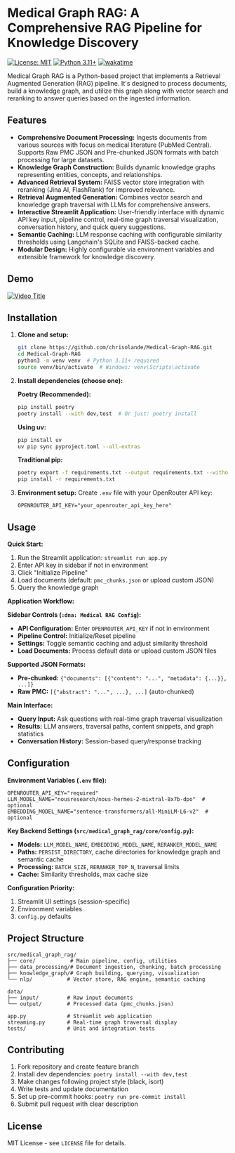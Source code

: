 # Medical Graph RAG: A Comprehensive RAG Pipeline for Knowledge Discovery

[![License: MIT](https://img.shields.io/badge/License-MIT-blue.svg)](https://github.com/chrisolande/Medical-Graph-RAG/blob/main/LICENSE)
[![Python 3.11+](https://img.shields.io/badge/python-3.11+-blue.svg)](https://www.python.org/downloads/)
[![wakatime](https://wakatime.com/badge/github/Chrisolande/Medical-Graph-RAG.svg)](https://wakatime.com/badge/github/Chrisolande/Medical-Graph-RAG)

Medical Graph RAG is a Python-based project that implements a Retrieval Augmented Generation (RAG) pipeline. It's designed to process documents, build a knowledge graph, and utilize this graph along with vector search and reranking to answer queries based on the ingested information.

## Features

- **Comprehensive Document Processing:** Ingests documents from various sources with focus on medical literature (PubMed Central). Supports Raw PMC JSON and Pre-chunked JSON formats with batch processing for large datasets.
- **Knowledge Graph Construction:** Builds dynamic knowledge graphs representing entities, concepts, and relationships.
- **Advanced Retrieval System:** FAISS vector store integration with reranking (Jina AI, FlashRank) for improved relevance.
- **Retrieval Augmented Generation:** Combines vector search and knowledge graph traversal with LLMs for comprehensive answers.
- **Interactive Streamlit Application:** User-friendly interface with dynamic API key input, pipeline control, real-time graph traversal visualization, conversation history, and quick query suggestions.
- **Semantic Caching:** LLM response caching with configurable similarity thresholds using Langchain's SQLite and FAISS-backed cache.
- **Modular Design:** Highly configurable via environment variables and extensible framework for knowledge discovery.

## Demo
[![Video Title](https://img.youtube.com/vi/euVsXqd9A5c/maxresdefault.jpg)](https://youtu.be/euVsXqd9A5c)

## Installation

1. **Clone and setup:**

    ```bash
    git clone https://github.com/chrisolande/Medical-Graph-RAG.git
    cd Medical-Graph-RAG
    python3 -m venv venv  # Python 3.11+ required
    source venv/bin/activate  # Windows: venv\Scripts\activate
    ```

2. **Install dependencies (choose one):**

    **Poetry (Recommended):**

    ```bash
    pip install poetry
    poetry install --with dev,test  # Or just: poetry install
    ```

    **Using uv:**

    ```bash
    pip install uv
    uv pip sync pyproject.toml --all-extras
    ```

    **Traditional pip:**

    ```bash
    poetry export -f requirements.txt --output requirements.txt --without-hashes
    pip install -r requirements.txt
    ```

3. **Environment setup:**
    Create `.env` file with your OpenRouter API key:

    ```env
    OPENROUTER_API_KEY="your_openrouter_api_key_here"
    ```

## Usage

**Quick Start:**

1. Run the Streamlit application: `streamlit run app.py`
2. Enter API key in sidebar if not in environment
3. Click "Initialize Pipeline"
4. Load documents (default: `pmc_chunks.json` or upload custom JSON)
5. Query the knowledge graph

**Application Workflow:**

**Sidebar Controls (`:dna: Medical RAG Config`):**

- **API Configuration:** Enter `OPENROUTER_API_KEY` if not in environment
- **Pipeline Control:** Initialize/Reset pipeline
- **Settings:** Toggle semantic caching and adjust similarity threshold
- **Load Documents:** Process default data or upload custom JSON files

**Supported JSON Formats:**

- **Pre-chunked:** `{"documents": [{"content": "...", "metadata": {...}}, ...]}`
- **Raw PMC:** `[{"abstract": "...", ...}, ...]` (auto-chunked)

**Main Interface:**

- **Query Input:** Ask questions with real-time graph traversal visualization
- **Results:** LLM answers, traversal paths, content snippets, and graph statistics
- **Conversation History:** Session-based query/response tracking

## Configuration

**Environment Variables (`.env` file):**

```env
OPENROUTER_API_KEY="required"
LLM_MODEL_NAME="nousresearch/nous-hermes-2-mixtral-8x7b-dpo"  # optional
EMBEDDING_MODEL_NAME="sentence-transformers/all-MiniLM-L6-v2"  # optional
```

**Key Backend Settings (`src/medical_graph_rag/core/config.py`):**

- **Models:** `LLM_MODEL_NAME`, `EMBEDDING_MODEL_NAME`, `RERANKER_MODEL_NAME`
- **Paths:** `PERSIST_DIRECTORY`, cache directories for knowledge graph and semantic cache
- **Processing:** `BATCH_SIZE`, `RERANKER_TOP_N`, traversal limits
- **Cache:** Similarity thresholds, max cache size

**Configuration Priority:**

1. Streamlit UI settings (session-specific)
2. Environment variables
3. `config.py` defaults

## Project Structure

```text
src/medical_graph_rag/
├── core/           # Main pipeline, config, utilities
├── data_processing/# Document ingestion, chunking, batch processing
├── knowledge_graph/# Graph building, querying, visualization
└── nlp/           # Vector store, RAG engine, semantic caching

data/
├── input/         # Raw input documents
└── output/        # Processed data (pmc_chunks.json)

app.py             # Streamlit web application
streaming.py       # Real-time graph traversal display
tests/             # Unit and integration tests
```

## Contributing

1. Fork repository and create feature branch
2. Install dev dependencies: `poetry install --with dev,test`
3. Make changes following project style (black, isort)
4. Write tests and update documentation
5. Set up pre-commit hooks: `poetry run pre-commit install`
6. Submit pull request with clear description

## License

MIT License - see `LICENSE` file for details.
